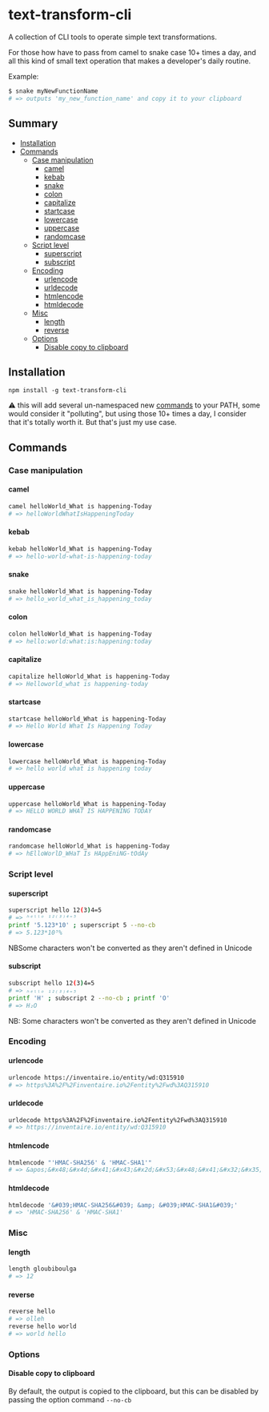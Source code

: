 # text-transform-cli
A collection of CLI tools to operate simple text transformations.

For those how have to pass from camel to snake case 10+ times a day, and all this kind of small text operation that makes a developer's daily routine.

Example:
```sh
$ snake myNewFunctionName
# => outputs 'my_new_function_name' and copy it to your clipboard
```

## Summary

<!-- START doctoc generated TOC please keep comment here to allow auto update -->
<!-- DON'T EDIT THIS SECTION, INSTEAD RE-RUN doctoc TO UPDATE -->


- [Installation](#installation)
- [Commands](#commands)
  - [Case manipulation](#case-manipulation)
    - [camel](#camel)
    - [kebab](#kebab)
    - [snake](#snake)
    - [colon](#colon)
    - [capitalize](#capitalize)
    - [startcase](#startcase)
    - [lowercase](#lowercase)
    - [uppercase](#uppercase)
    - [randomcase](#randomcase)
  - [Script level](#script-level)
    - [superscript](#superscript)
    - [subscript](#subscript)
  - [Encoding](#encoding)
    - [urlencode](#urlencode)
    - [urldecode](#urldecode)
    - [htmlencode](#htmlencode)
    - [htmldecode](#htmldecode)
  - [Misc](#misc)
    - [length](#length)
    - [reverse](#reverse)
  - [Options](#options)
    - [Disable copy to clipboard](#disable-copy-to-clipboard)

<!-- END doctoc generated TOC please keep comment here to allow auto update -->

## Installation
```
npm install -g text-transform-cli
```
:warning: this will add several un-namespaced new [commands](#commands) to your PATH, some would consider it "polluting", but using those 10+ times a day, I consider that it's totally worth it. But that's just my use case.

## Commands

### Case manipulation

#### camel
```sh
camel helloWorld_What is happening-Today
# => helloWorldWhatIsHappeningToday
```

#### kebab
```sh
kebab helloWorld_What is happening-Today
# => hello-world-what-is-happening-today
```

#### snake
```sh
snake helloWorld_What is happening-Today
# => hello_world_what_is_happening_today
```

#### colon
```sh
colon helloWorld_What is happening-Today
# => hello:world:what:is:happening:today
```

#### capitalize
```sh
capitalize helloWorld_What is happening-Today
# => Helloworld_what is happening-today
```

#### startcase
```sh
startcase helloWorld_What is happening-Today
# => Hello World What Is Happening Today
```

#### lowercase
```sh
lowercase helloWorld_What is happening-Today
# => hello world what is happening today
```

#### uppercase
```sh
uppercase helloWorld_What is happening-Today
# => HELLO WORLD WHAT IS HAPPENING TODAY
```

#### randomcase
```sh
randomcase helloWorld_What is happening-Today
# => hElloWorlD_WHaT Is HAppEniNG-tOdAy
```

### Script level
#### superscript
```sh
superscript hello 12(3)4=5
# => ʰᵉˡˡᵒ ¹²⁽³⁾⁴⁼⁵
printf '5.123*10' ; superscript 5 --no-cb
# => 5.123*10⁵%
```
NBSome characters won't be converted as they aren't defined in Unicode

#### subscript
```sh
subscript hello 12(3)4=5
# => ₕₑₗₗₒ ₁₂₍₃₎₄₌₅
printf 'H' ; subscript 2 --no-cb ; printf 'O'
# => H₂O
```
NB: Some characters won't be converted as they aren't defined in Unicode

### Encoding
#### urlencode
```sh
urlencode https://inventaire.io/entity/wd:Q315910
# => https%3A%2F%2Finventaire.io%2Fentity%2Fwd%3AQ315910
```

#### urldecode
```sh
urldecode https%3A%2F%2Finventaire.io%2Fentity%2Fwd%3AQ315910
# => https://inventaire.io/entity/wd:Q315910
```

#### htmlencode
```sh
htmlencode "'HMAC-SHA256' & 'HMAC-SHA1'"
# => &apos;&#x48;&#x4d;&#x41;&#x43;&#x2d;&#x53;&#x48;&#x41;&#x32;&#x35;&#x36;&apos;&nbsp;&amp;&nbsp;&apos;&#x48;&#x4d;&#x41;&#x43;&#x2d;&#x53;&#x48;&#x41;&#x31;&apos;
```

#### htmldecode
```sh
htmldecode '&#039;HMAC-SHA256&#039; &amp; &#039;HMAC-SHA1&#039;'
# => 'HMAC-SHA256' & 'HMAC-SHA1'
```

### Misc
#### length
```sh
length gloubiboulga
# => 12
```

#### reverse
```sh
reverse hello
# => olleh
reverse hello world
# => world hello
```

### Options
#### Disable copy to clipboard
By default, the output is copied to the clipboard, but this can be disabled by passing the option command `--no-cb`
